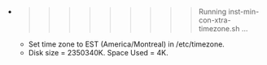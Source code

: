 * >>>>>>>>> Running inst-min-con-xtra-timezone.sh ...
  * Set time zone to EST (America/Montreal) in /etc/timezone.
  * Disk size = 2350340K. Space Used = 4K.
